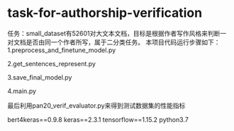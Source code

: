 # task-for-authorship-verification
任务：small_dataset有52601对大文本文档，目标是根据作者写作风格来判断一对文档是否由同一个作者所写，属于二分类任务。
本项目代码运行步骤如下：
1.preprocess_and_finetune_model.py

2.get_sentences_represent.py

3.save_final_model.py

4.main.py

最后利用pan20_verif_evaluator.py来得到测试数据集的性能指标

bert4keras==0.9.8
keras==2.3.1
tensorflow==1.15.2
python3.7
